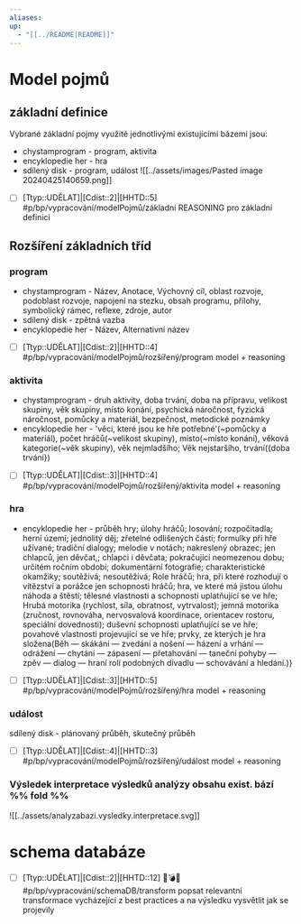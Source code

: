 ```yaml
---
aliases: 
up:
  - "[[../README|README]]"
---
```



# Model pojmů
## základní definice
Vybrané základní pojmy využité jednotlivými existujícími bázemi jsou:
- chystamprogram - program, aktivita
- encyklopedie her - hra
- sdílený disk - program, událost
![[../assets/images/Pasted image 20240425140659.png]]
- [ ] [Ttyp::UDĚLAT]|[Cdist::2]|[HHTD::5] #p/bp/vypracování/modelPojmů/základní REASONING pro základní definici

## Rozšíření základních tříd

### program
- chystamprogram - Název, Anotace, Výchovný cíl, oblast rozvoje, podoblast rozvoje, napojení na stezku, obsah programu, přílohy, symbolický rámec, reflexe, zdroje, autor
- sdílený disk - zpětná vazba
- encyklopedie her - Název, Alternativní název
- [ ] [Ttyp::UDĚLAT]|[Cdist::2]|[HHTD::4] #p/bp/vypracování/modelPojmů/rozšířený/program model + reasoning



### aktivita
- chystamprogram - druh aktivity, doba trvání, doba na přípravu, velikost skupiny, věk skupiny, místo konání, psychická náročnost, fyzická náročnost, pomůcky a materiál, bezpečnost, metodické poznámky
- encyklopedie her - 'věci, které jsou ke hře potřebné'(~pomůcky a materiál), počet hráčů(~velikost skupiny), místo(~místo konání), věková kategorie(~věk skupiny), věk nejmladšího; Věk nejstaršího, trvání({doba trvání})


- [ ] [Ttyp::UDĚLAT]|[Cdist::3]|[HHTD::4] #p/bp/vypracování/modelPojmů/rozšířený/aktivita  model + reasoning



### hra
- encyklopedie her - průběh hry; úlohy hráčů; losování; rozpočitadla; herní území; jednolitý děj; zřetelné odlišených částí; formulky při hře užívané; tradiční dialogy; melodie v notách; nakreslený obrazec; jen chlapců, jen děvčat,; chlapci i děvčata; pokračující neomezenou dobu; určitém ročním období; dokumentární fotografie; charakteristické okamžiky; soutěživá; nesoutěživá; Role hráčů; hra, při které rozhodují o vítězství a porážce jen schopnosti hráčů; hra, ve které má jistou úlohu náhoda a štěstí; tělesné vlastnosti a schopnosti uplatňující se ve hře; Hrubá motorika (rychlost, síla, obratnost, vytrvalost); jemná motorika (zručnost, rovnováha, nervosvalová koordinace, orientacev rostoru, speciální dovednosti); duševní schopnosti uplatňující se ve hře; povahové vlastnosti projevující se ve hře; prvky, ze kterých je hra složena(Běh — skákání — zvedání a nošení — házení a vrhání — odrážení — chytání — zápasení — přetahování — taneční pohyby — zpěv — dialog — hraní rolí podobných divadlu — schovávání a hledání.)}


- [ ] [Ttyp::UDĚLAT]|[Cdist::3]|[HHTD::5] #p/bp/vypracování/modelPojmů/rozšířený/hra model + reasoning



### událost
sdílený disk - plánovaný průběh, skutečný průběh

- [ ] [Ttyp::UDĚLAT]|[Cdist::4]|[HHTD::3] #p/bp/vypracování/modelPojmů/rozšířený/událost model + reasoning


### Výsledek interpretace výsledků analýzy obsahu exist. bází %% fold %% 
![[../assets/analyzabazi.vysledky.interpretace.svg]]
# schema databáze

- [ ] [Ttyp::UDĚLAT]|[Cdist::2]|[HHTD::12] 🚧💣🚧 #p/bp/vypracování/schemaDB/transform popsat relevantní transformace vycházející z best practices a na výsledku vysvětlit jak se projevily




